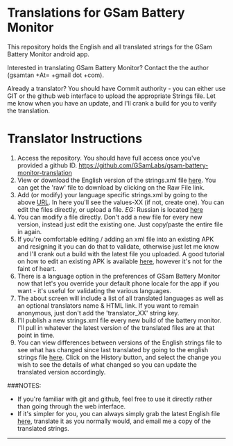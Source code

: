 # Translations for GSam Battery Monitor
This repository holds the English and all translated strings for the GSam Battery Monitor android app.

Interested in translating GSam Battery Monitor?  Contact the the author (gsamtan +At= +gmail dot +com). 

Already a translator?  You should have Commit authority - you can either use GIT or the github web interface to upload the appropriate Strings file.  Let me know when you have an update, and I'll crank a build for you to verify the translation.

# Translator Instructions
 1. Access the repository.   You should have full access once you've provided a github ID. https://github.com/GSamLabs/gsam-battery-monitor-translation
 2. View or download the English version of the strings.xml file [here](https://github.com/GSamLabs/gsam-battery-monitor-translation/blob/master/src/main/res/values/strings.xml).  You can get the 'raw' file to download by clicking on the Raw File link.
 3. Add (or modify) your language specific strings.xml by going to the above [URL](https://github.com/GSamLabs/gsam-battery-monitor-translation/tree/master/src/main/res).  In here you'll see the values-XX (if not, create one).  You can edit the files directly, or upload a file.  *EG:* Russian is located [here](https://github.com/GSamLabs/gsam-battery-monitor-translation/blob/master/src/main/res/values-ru/strings.xml)
 4. You can modify a file directly.  Don't add a new file for every new version, instead just edit the existing one.  Just copy/paste the entire file in again.
 5. If you're comfortable editing / adding an xml file into an existing APK and resigning it you can do that to validate, otherwise just let me know and I'll crank out a build with the latest file you uploaded.  A good tutorial on how to edit an existing APK is available [here](http://www.miui-au.com/add-ons/apktool/), however it's not for the faint of heart.
 6. There is a language option in the preferences of GSam Battery Monitor now that let's you override your default phone locale for the app if you want - it's useful for validating the various languages.
 7. The about screen will include a list of all translated languages as well as an optional translators name & HTML link.  If you want to remain anonymous, just don't add the 'translator_XX' string key.  
 8. I'll publish a new strings.xml file every new build of the battery monitor.  I'll pull in whatever the latest version of the translated files are at that point in time.
 9. You can view differences between versions of the English strings file to see what has changed since last translated by going to the english strings file [here](https://github.com/GSamLabs/gsam-battery-monitor-translation/blob/master/src/main/res/values/strings.xml).  Click on the History button, and select the change you wish to see the details of what changed so you can update the translated version accordingly.

###NOTES:
 * If you're familiar with git and github, feel free to use it directly rather than going through the web interface.
 * If it's simpler for you, you can always simply grab the latest English file [here](https://github.com/GSamLabs/gsam-battery-monitor-translation/blob/master/src/main/res/values/strings.xml), translate it as you normally would, and email me a copy of the translated strings.

----

